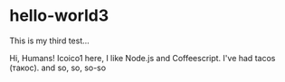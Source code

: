 # hello-world3
This is my third test...

Hi, Humans!
Icoico1 here, I like Node.js and Coffeescript. I've had tacos (такос).
and so, so, so-so
